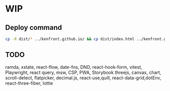 # WIP

## Deploy command

```bash
cp -R dist/* ../kenfront.github.io/ && cp dist/index.html ../kenfront.github.io/404.html
```

## TODO
ramda, xstate, react-flow, date-fns, DND, react-hook-form, vitest, Playwright, react query, msw, CSP, PWA, Storybook
threejs, canvas, chart, scroll-detect, flatpicker, decimal.js, react-use,quill, react-data-grid,dotEnv, react-three-fiber, lottie
